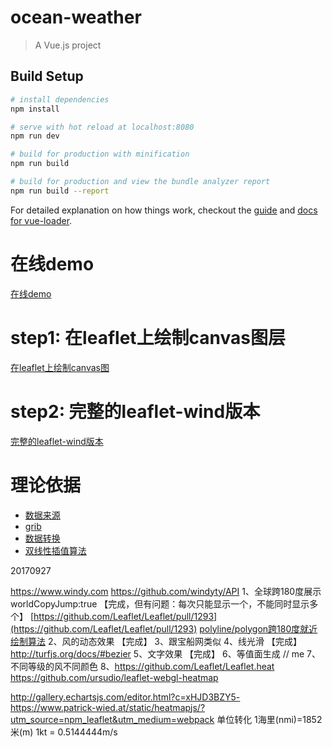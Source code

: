 # ocean-weather

> A Vue.js project

## Build Setup

``` bash
# install dependencies
npm install

# serve with hot reload at localhost:8080
npm run dev

# build for production with minification
npm run build

# build for production and view the bundle analyzer report
npm run build --report
```

For detailed explanation on how things work, checkout the [guide](http://vuejs-templates.github.io/webpack/) and [docs for vue-loader](http://vuejs.github.io/vue-loader).


# 在线demo
[在线demo](https://danwild.github.io/leaflet-velocity/)

# step1: 在leaflet上绘制canvas图层
[在leaflet上绘制canvas图](https://github.com/Sumbera/gLayers.Leaflet)

# step2: 完整的leaflet-wind版本
[完整的leaflet-wind版本](https://github.com/danwild/leaflet-velocity)

# 理论依据

* [数据来源](http://nomads.ncep.noaa.gov/)
* [grib](http://www.cpc.ncep.noaa.gov/products/wesley/reading_grib.html)
* [数据转换](https://github.com/cambecc/grib2json)
* [双线性插值算法](https://github.com/cambecc/earth)


20170927

https://www.windy.com
https://github.com/windyty/API
1、全球跨180度展示  worldCopyJump:true 【完成，但有问题：每次只能显示一个，不能同时显示多个】
[https://github.com/Leaflet/Leaflet/pull/1293](https://github.com/Leaflet/Leaflet/pull/1293)
[polyline/polygon跨180度就近绘制算法](https://github.com/Leaflet/Leaflet/pull/1293/commits/66b5054b21646fa835b99d47c94bfbb0e8b42062)
2、风的动态效果 【完成】
3、跟宝船网类似
4、线光滑 【完成】 http://turfjs.org/docs/#bezier
5、文字效果 【完成】
6、等值面生成
// me
7、不同等级的风不同颜色
8、https://github.com/Leaflet/Leaflet.heat
https://github.com/ursudio/leaflet-webgl-heatmap

http://gallery.echartsjs.com/editor.html?c=xHJD3BZY5-
https://www.patrick-wied.at/static/heatmapjs/?utm_source=npm_leaflet&utm_medium=webpack
单位转化
1海里(nmi)=1852米(m)
1kt = 0.5144444m/s
